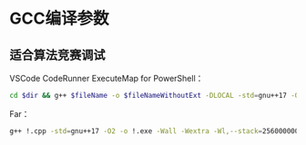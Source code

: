 # GCC编译参数


## 适合算法竞赛调试
VSCode CodeRunner ExecuteMap for PowerShell：

```sh
cd $dir && g++ $fileName -o $fileNameWithoutExt -DLOCAL -std=gnu++17 -O2 -Wall -Wextra '-Wl,--stack=256000000' -pedantic -Wshadow -Wformat=2 -Wfloat-equal -Wconversion -Wlogical-op -Wshift-overflow=2 -Wduplicated-cond && $dir$fileNameWithoutExt
```

Far：

```sh
g++ !.cpp -std=gnu++17 -O2 -o !.exe -Wall -Wextra -Wl,--stack=256000000 -pedantic -Wshadow -Wformat=2 -Wfloat-equal -Wconversion -Wlogical-op -Wshift-overflow=2 -Wduplicated-cond
```